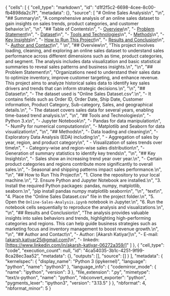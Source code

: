 {
 "cells": [
  {
   "cell_type": "markdown",
   "id": "d1f2f5c2-6698-4cee-8c00-fb4898da2c7f",
   "metadata": {},
   "source": [
    "# Online Sales Analysis\n",
    "\n",
    "## Summary\n",
    "A comprehensive analysis of an online sales dataset to gain insights on sales trends, product categories, and customer behavior.\n",
    "\n",
    "## Table of Contents\n",
    "- [Overview](#overview)\n",
    "- [Problem Statement](#problem-statement)\n",
    "- [Dataset](#dataset)\n",
    "- [Tools and Technologies](#tools-and-technologies)\n",
    "- [Methods](#methods)\n",
    "- [Key Insights](#key-insights)\n",
    "- [How to Run This Project](#how-to-run-this-project)\n",
    "- [Results and Conclusion](#results-and-conclusion)\n",
    "- [Author and Contact](#author-and-contact)\n",
    "  \n",
    "## Overview\n",
    "This project involves loading, cleaning, and exploring an online sales dataset to understand sales performance across different dimensions such as time, product categories, and segment. The analysis includes data visualization and basic statistical summaries to reveal sales patterns and business insights.\n",
    "\n",
    "## Problem Statement\n",
    "Organizations need to understand their sales data to optimize inventory, improve customer targeting, and enhance revenue. This project aims to analyze historical sales data to identify key sales drivers and trends that can inform strategic decisions.\n",
    "\n",
    "## Dataset\n",
    "- The dataset used is \"Online Sales Dataset.csv\".\n",
    "- It contains fields such as Order ID, Order Date, Ship Date, Customer information, Product Category, Sub-category, Sales, and geographical details.\n",
    "- The dataset covers sales data for several years, enabling time-based trend analysis.\n",
    "\n",
    "## Tools and Technologies\n",
    "- Python 3.x\n",
    "- Jupyter Notebook\n",
    "- Pandas for data manipulation\n",
    "- NumPy for numerical computations\n",
    "- Matplotlib and Seaborn for data visualization\n",
    "\n",
    "## Methods\n",
    "- Data loading and cleaning\n",
    "- Exploratory Data Analysis (EDA) including:\n",
    "  - Aggregation of sales by year, region, and product category\n",
    "  - Visualization of sales trends over time\n",
    "  - Category-wise and region-wise sales distribution\n",
    "- Generation of summary statistics to identify key trends\n",
    "\n",
    "## Key Insights\n",
    "- Sales show an increasing trend year over year.\n",
    "- Certain product categories and regions contribute more significantly to overall sales.\n",
    "- Seasonal and shipping patterns impact sales performance.\n",
    "\n",
    "## How to Run This Project\n",
    "1. Clone the repository to your local machine.\n",
    "2. Ensure Python and Jupyter Notebook are installed.\n",
    "3. Install the required Python packages: pandas, numpy, matplotlib, seaborn.\n",
    "pip install pandas numpy matplotlib seaborn\n",
    "\n",
    "text\n",
    "4. Place the \"Online Sales Dataset.csv\" file in the project folder.\n",
    "5. Open the `Online-Sales-Analysis.ipynb` notebook in Jupyter.\n",
    "6. Run the notebook cells sequentially to reproduce the analysis and visualizations.\n",
    "\n",
    "## Results and Conclusion\n",
    "The analysis provides valuable insights into sales behaviors and trends, highlighting high-performing categories and regions. This can help guide business strategies such as marketing focus and inventory management to boost revenue growth.\n",
    "\n",
    "## Author and Contact\n",
    "- Author: [Akarsh Katiyar]\n",
    "- E-mail: [akarsh.katiyar25@gmail.com]\n",
    "- linkedn: [https://www.linkedin.com/in/akarsh-katiyar-06272a359/]"
   ]
  },
  {
   "cell_type": "code",
   "execution_count": null,
   "id": "4ca54035-3b1c-4251-9f99-8ca28ec3aa52",
   "metadata": {},
   "outputs": [],
   "source": []
  }
 ],
 "metadata": {
  "kernelspec": {
   "display_name": "Python 3 (ipykernel)",
   "language": "python",
   "name": "python3"
  },
  "language_info": {
   "codemirror_mode": {
    "name": "ipython",
    "version": 3
   },
   "file_extension": ".py",
   "mimetype": "text/x-python",
   "name": "python",
   "nbconvert_exporter": "python",
   "pygments_lexer": "ipython3",
   "version": "3.13.5"
  }
 },
 "nbformat": 4,
 "nbformat_minor": 5
}
